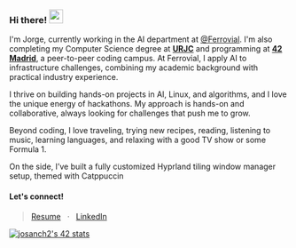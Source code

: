 ### Hi there! <img src="https://emojis.slackmojis.com/emojis/images/1536351075/4594/blob-wave.gif" width="25"/>

I'm Jorge, currently working in the AI department at [@Ferrovial](https://www.ferrovial.com/). I'm also completing my Computer Science degree at [**URJC**](https://www.urjc.es/) and programming at [**42 Madrid**](https://www.42madrid.com/), a peer-to-peer coding campus. At Ferrovial, I apply AI to infrastructure challenges, combining my academic background with practical industry experience.

I thrive on building hands-on projects in AI, Linux, and algorithms, and I love the unique energy of hackathons. My approach is hands-on and collaborative, always looking for challenges that push me to grow.

Beyond coding, I love traveling, trying new recipes, reading, listening to music, learning languages, and relaxing with a good TV show or some Formula 1.

On the side, I’ve built a fully customized Hyprland tiling window manager setup, themed with Catppuccin

#### Let's connect!
> [Resume](./Jorge_Sanchez_Aguilar_Resume.pdf) &nbsp; · &nbsp; [LinkedIn](https://www.linkedin.com/in/josanchdev/)

[![josanch2's 42 stats](https://badge.mediaplus.ma/darkblue/josanch2)](https://github.com/oakoudad/badge42)
